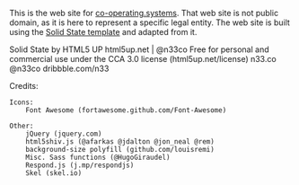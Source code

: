 This is the web site for [co-operating.systems](http://co-operating.systems).
That web site is not public domain, as it is here to represent a specific legal entity.
The web site is built using the [Solid State template](http://html5up.net/solid-state)
and adapted from it.

Solid State by HTML5 UP
html5up.net | @n33co
Free for personal and commercial use under the CCA 3.0 license (html5up.net/license)
n33.co @n33co dribbble.com/n33

Credits:

	Icons:
		Font Awesome (fortawesome.github.com/Font-Awesome)

	Other:
		jQuery (jquery.com)
		html5shiv.js (@afarkas @jdalton @jon_neal @rem)
		background-size polyfill (github.com/louisremi)
		Misc. Sass functions (@HugoGiraudel)
		Respond.js (j.mp/respondjs)
		Skel (skel.io)
